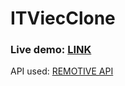 # ITViecClone
<h3>Live demo: <a href="https://itviec-fake.vercel.app/">LINK</a></h3>
<p>API used: <a href="https://remotive.io/api-documentation">REMOTIVE API</a></p>
